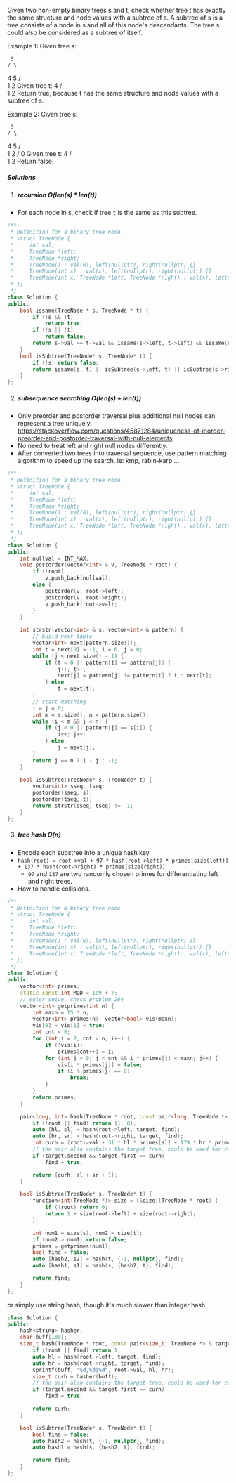 Given two non-empty binary trees s and t, check whether tree t has exactly the same structure and node values with a subtree of s. A subtree of s is a tree consists of a node in s and all of this node's descendants. The tree s could also be considered as a subtree of itself.

Example 1:
Given tree s:

     3
    / \
   4   5
  / \
 1   2
Given tree t:
   4 
  / \
 1   2
Return true, because t has the same structure and node values with a subtree of s.
 

Example 2:
Given tree s:

     3
    / \
   4   5
  / \
 1   2
    /
   0
Given tree t:
   4
  / \
 1   2
Return false.

##### Solutions

1. ##### recursion O(len(s) * len(t))

- For each node in s, check if tree `t` is the same as this subtree.

```cpp
/**
 * Definition for a binary tree node.
 * struct TreeNode {
 *     int val;
 *     TreeNode *left;
 *     TreeNode *right;
 *     TreeNode() : val(0), left(nullptr), right(nullptr) {}
 *     TreeNode(int x) : val(x), left(nullptr), right(nullptr) {}
 *     TreeNode(int x, TreeNode *left, TreeNode *right) : val(x), left(left), right(right) {}
 * };
 */
class Solution {
public:
    bool issame(TreeNode * s, TreeNode * t) {
        if (!s && !t)
            return true;
        if (!s || !t)
            return false;
        return s->val == t->val && issame(s->left, t->left) && issame(s->right, t->right);
    }
    bool isSubtree(TreeNode* s, TreeNode* t) {
        if (!s) return false;
        return issame(s, t) || isSubtree(s->left, t) || isSubtree(s->right, t);
    }
};
```

2. ##### subsequence searching O(len(s) + len(t))

- Only preorder and postorder traversal plus additional null nodes can represent a tree uniquely. https://stackoverflow.com/questions/45871284/uniqueness-of-inorder-preorder-and-postorder-traversal-with-null-elements
- No need to treat left and right null nodes differently.
- After converted two trees into traversal sequence, use pattern matching algorithm to speed up the search. ie: kmp, rabin-karp ...


```cpp
/**
 * Definition for a binary tree node.
 * struct TreeNode {
 *     int val;
 *     TreeNode *left;
 *     TreeNode *right;
 *     TreeNode() : val(0), left(nullptr), right(nullptr) {}
 *     TreeNode(int x) : val(x), left(nullptr), right(nullptr) {}
 *     TreeNode(int x, TreeNode *left, TreeNode *right) : val(x), left(left), right(right) {}
 * };
 */
class Solution {
public:
    int nullval = INT_MAX;
    void postorder(vector<int> & v, TreeNode * root) {
        if (!root)
            v.push_back(nullval);
        else {
            postorder(v, root->left);
            postorder(v, root->right);
            v.push_back(root->val);
        }
    }

    int strstr(vector<int> & s, vector<int> & pattern) {
        // build next table
        vector<int> next(pattern.size());
        int t = next[0] = -1, i = 0, j = 0;
        while (j < next.size() - 1) {
            if (t < 0 || pattern[t] == pattern[j]) {
                j++; t++;
                next[j] = pattern[j] != pattern[t] ? t : next[t];
            } else
                t = next[t];
        }
        // start matching
        i = j = 0;
        int m = s.size(), n = pattern.size();
        while (i < m && j < n) {
            if (j < 0 || pattern[j] == s[i]) {
                i++; j++;
            } else
                j = next[j];
        }
        return j == n ? i - j : -1;
    }

    bool isSubtree(TreeNode* s, TreeNode* t) {
        vector<int> sseq, tseq;
        postorder(sseq, s);
        postorder(tseq, t);
        return strstr(sseq, tseq) != -1;
    }
};
```



3. ##### tree hash O(n)

- Encode each substree into a unique hash key.
- `hash(root) = root->val + 97 * hash(root->left) * primes[size(left)] + 137 * hash(root->right) * primes[size(right)]`
    - `97` and `137` are two randomly chosen primes for differentiating left and right trees.
- How to handle collisions.

```cpp
/**
 * Definition for a binary tree node.
 * struct TreeNode {
 *     int val;
 *     TreeNode *left;
 *     TreeNode *right;
 *     TreeNode() : val(0), left(nullptr), right(nullptr) {}
 *     TreeNode(int x) : val(x), left(nullptr), right(nullptr) {}
 *     TreeNode(int x, TreeNode *left, TreeNode *right) : val(x), left(left), right(right) {}
 * };
 */
class Solution {
public:
    vector<int> primes;
    static const int MOD = 1e9 + 7;
    // euler seive, check problem 204
    vector<int> getprimes(int n) {
        int maxn = 15 * n;
        vector<int> primes(n); vector<bool> vis(maxn);
        vis[0] = vis[1] = true;
        int cnt = 0;
        for (int i = 2; cnt < n; i++) {
            if (!vis[i])
                primes[cnt++] = i;
            for (int j = 0; j < cnt && i * primes[j] < maxn; j++) {
                vis[i * primes[j]] = false;
                if (i % primes[j] == 0)
                    break;
            }
        }
        return primes;
    }

    pair<long, int> hash(TreeNode * root, const pair<long, TreeNode *> & target, bool & find) {
        if (!root || find) return {1, 0};
        auto [hl, sl] = hash(root->left, target, find);
        auto [hr, sr] = hash(root->right, target, find);
        int curh = (root->val + 31 * hl * primes[sl] + 179 * hr * primes[sr]) % MOD;
        // the pair also contains the target tree, could be used for collision checking
        if (target.second && target.first == curh)
            find = true;

        return {curh, sl + sr + 1};
    }

    bool isSubtree(TreeNode* s, TreeNode* t) {
        function<int(TreeNode *)> size = [&size](TreeNode * root) {
            if (!root) return 0;
            return 1 + size(root->left) + size(root->right);
        };

        int num1 = size(s), num2 = size(t);
        if (num2 > num1) return false;
        primes = getprimes(num1);
        bool find = false;
        auto [hash2, s2] = hash(t, {-1, nullptr}, find);
        auto [hash1, s1] = hash(s, {hash2, t}, find);

        return find;
    }
};
```

or simply use string hash, though it's much slower than integer hash.

```cpp
class Solution {
public:
    hash<string> hasher;
    char buff[100];
    size_t hash(TreeNode * root, const pair<size_t, TreeNode *> & target, bool & find) {
        if (!root || find) return 1;
        auto hl = hash(root->left, target, find);
        auto hr = hash(root->right, target, find);
        sprintf(buff, "%d,%d|%d", root->val, hl, hr);
        size_t curh = hasher(buff);
        // the pair also contains the target tree, could be used for collision checking
        if (target.second && target.first == curh)
            find = true;

        return curh;
    }

    bool isSubtree(TreeNode* s, TreeNode* t) {
        bool find = false;
        auto hash2 = hash(t, {-1, nullptr}, find);
        auto hash1 = hash(s, {hash2, t}, find);

        return find;
    }
};
```